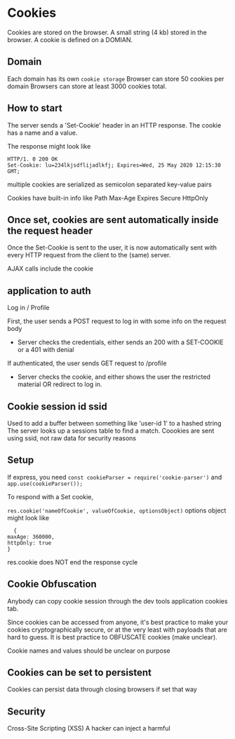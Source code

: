 # Cookies

Cookies are stored on the browser.
A small string (4 kb) stored in the browser.
A cookie is defined on a DOMIAN.

## Domain

Each domain has its own `cookie storage`
Browser can store 50 cookies per domain
Browsers can store at least 3000 cookies total.

## How to start

The server sends a 'Set-Cookie' header in an HTTP response. The cookie has a name and a value.

The response might look like

```
HTTP/1. 0 200 OK
Set-Cookie: lu=234lkjsdflijadlkfj; Expires=Wed, 25 May 2020 12:15:30 GMT;
```

multiple cookies are serialized as semicolon separated key-value pairs

Cookies have built-in info like
Path
Max-Age
Expires
Secure
HttpOnly

## Once set, cookies are sent automatically inside the request header

Once the Set-Cookie is sent to the user, it is now automatically sent with every HTTP request from the client to the (same) server.

AJAX calls include the cookie

## application to auth

Log in / Profile

First, the user sends a POST request to log in with some info on the request body

- Server checks the credentials, either sends an 200 with a SET-COOKIE or a 401 with denial

If authenticated, the user sends GET request to /profile

- Server checks the cookie, and either shows the user the restricted material OR redirect to log in.

## Cookie session id ssid

Used to add a buffer between something like 'user-id 1' to a hashed string
The server looks up a sessions table to find a match.
Coookies are sent using ssid, not raw data for security reasons

## Setup

If express, you need `const cookieParser = require('cookie-parser')`
and `app.use(cookieParser());`

To respond with a Set cookie,

`res.cookie('nameOfCookie', valueOfCookie, optionsObject)`
options object might look like

```
  {
maxAge: 360000,
httpOnly: true
}
```

res.cookie does NOT end the response cycle

## Cookie Obfuscation

Anybody can copy cookie session through the dev tools application cookies tab.

Since cookies can be accessed from anyone, it's best practice to make your cookies cryptographically secure, or at the very least with payloads that are hard to guess. It is best practice to OBFUSCATE cookies (make unclear).

Cookie names and values should be unclear on purpose

## Cookies can be set to persistent

Cookies can persist data through closing browsers if set that way

## Security

Cross-Site Scripting (XSS)
A hacker can inject a harmful <script/> tag and manipulate javascript.

You can easily access cookies by `document.cookie` if you DO NOT have httpOnly: true in the cookie setter.

ALWAYS add httpOnly: true in the initial Set Cookie in the server for data that JS does not need.

## localStorage

An alternative to cookies.
Arbitrary key-value store for the browser (a mini-database)
Can only use strings for both the key and value.
Each domain has its own storage
5 MB available as opposed to 4KB for cookies

methods:

localStorage.set(key, value);

Must be created, expired, and sent manually.
Local storage will last forever unless you remove it.

Can be used to hold state in a non-SPA that doesn't need to be sent to the server.

## Coookies vs localStorage

If you don't need the info inside the server or the database and it's only used in the front end, better to use localStorage.

If the server or the database needs the info, better to use cookies as the req.body will automatically send cookies back.

## Never store passwords as cleartext

Cleartext or plaintext means not encrypted (humanly readable)
Ciphertext is encrypted

ALWAYS store passwords as ciphertext.

Standard practice is to encrypt passwords stored in your database.

## Known hashing algorithms

MD-5
SHA-1
SHA-2
etc..

One can perform a dictionary attack utilizing a lookup table as follows:

1. Make a list of common dictionary words or common passwords
2. Make a lookup table thata precomputes hashes from all standard hashing algorithms
3. Go through the lookup table one-by-one, query the database for each hash.

IF a hacker figures out what the hashing algorithm was, he has access to the entire database.

## bcrypt

`npm i bcryptjs`

Bcrypt is a library that uses a one-way hashing algorithm with a salt.

typically bcrypt.genSalt is used, which takes in 2 args - a number of saltRounds and callback with an error and the salt. Take the async of that, then use the salt to use bcrypt.hash, which takes in 3 args - the cleartext password, salt, and callback

```
bcrypt.genSalt(saltRounds, (err, salt) => {
  bcrypt.hash(myPlaintextPassword, salt, (err, cipherText) => {
    // store cipherText in db
  })
})
```

Can be shortened to just bcrypt.hash with the plainText, saltRound, and a callback

```
bcrypt.hash('password', 10, (err, hash) => {
  // do stuff with hash if no err
})
```

## JWT

JSON Web Tokens - open standard that defines a compact and self-contained way for transmitting information between parties as a JSON object

Sending a JWT within a request allows us to verify that a user is looged in WITHOUT having to look at a cookie sessions table.

JWT's have 2 important parts. the PAYLOAD and the SIGNATURE

The payload is usually user information stored as JSON object

We can send a JWT as a cookie or as a token within the Authorization header.
BEST practice is to send within the Authorization header.

JWTs are used to send more sensitive information than cookies, but it still doesn't offer high security like bcrypt. Mostly used for quickly obtaining information about a looged-in user without going to the database

## OAuth

Auth stands for both Authentication and Authorization

Currently OAuth (2.0) is an authentication standard where we use a third-party site (Google/Facebook/Github, etc..) to authenticate.

The user provides teh user / pass to the third party site to log in

The first-party site doesn't ever get the user's username and password. The user gets an authorization code from the third party and the first party site simply checks the legitimacy of the authorization code.

If Auth checks out, the third party will send a token so the user has access within the scope of that request.

In terms of code,

1. set up Oauth through a 3rd party. Have a click trigger a GET request to the OAuth
2. User grants access, puts in authorization pass
3. Server will automatically get a request with the code in query string. Server checks that code against 3rd party
4. If good, server sends back a token to the User which grants access.
